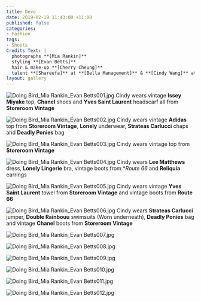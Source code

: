 ```yaml
---
title: Devo
date: 2019-02-19 11:43:00 +11:00
published: false
categories:
- Fashion
tags:
- Shoots
Credits Text: |
  photographs **[Mia Rankin]**
  styling **[Evan Betts]**
  hair & make-up **[Cherry Cheung]**
  talent **[Shareefa]** at **[Bella Management]** & **[Cindy Wang]** at **[Chadwick Models]**
layout: gallery
---
```


![Doing Bird_Mia Rankin_Evan Betts001.jpg](/uploads/Doing%20Bird_Mia%20Rankin_Evan%20Betts001.jpg)
Cindy wears vintage **Issey Miyake** top, **Chanel** shoes and **Yves Saint Laurent** headscarf all from **Storeroom Vintage**

![Doing Bird_Mia Rankin_Evan Betts002.jpg](/uploads/Doing%20Bird_Mia%20Rankin_Evan%20Betts002.jpg)
Cindy wears vintage **Adidas** top from **Storeroom Vintage**, **Lonely** underwear, **Strateas Carlucci** chaps and **Deadly Ponies** bag

![Doing Bird_Mia Rankin_Evan Betts003.jpg](/uploads/Doing%20Bird_Mia%20Rankin_Evan%20Betts003.jpg)
Cindy wears vintage top from **Storeroom Vintage**

![Doing Bird_Mia Rankin_Evan Betts004.jpg](/uploads/Doing%20Bird_Mia%20Rankin_Evan%20Betts004.jpg)
Cindy wears **Lee Matthews** dress, **Lonely Lingerie** bra, vintage boots from **Route 66* and **Reliquia** earrings

![Doing Bird_Mia Rankin_Evan Betts005.jpg](/uploads/Doing%20Bird_Mia%20Rankin_Evan%20Betts005.jpg)
Cindy wears vintage **Yves Saint Laurent** towel from **Storeroom Vintage** and vintage boots from **Route 66**

![Doing Bird_Mia Rankin_Evan Betts006.jpg](/uploads/Doing%20Bird_Mia%20Rankin_Evan%20Betts006.jpg)
Cindy wears **Strateas Carlucci** jumper, **Double Rainbouu** swimsuits (Worn underneath), **Deadly Ponies** bag and vintage **Chanel** boots from **Storeroom Vintage**

![Doing Bird_Mia Rankin_Evan Betts007.jpg](/uploads/Doing%20Bird_Mia%20Rankin_Evan%20Betts007.jpg)

![Doing Bird_Mia Rankin_Evan Betts008.jpg](/uploads/Doing%20Bird_Mia%20Rankin_Evan%20Betts008.jpg)

![Doing Bird_Mia Rankin_Evan Betts009.jpg](/uploads/Doing%20Bird_Mia%20Rankin_Evan%20Betts009.jpg)

![Doing Bird_Mia Rankin_Evan Betts010.jpg](/uploads/Doing%20Bird_Mia%20Rankin_Evan%20Betts010.jpg)

![Doing Bird_Mia Rankin_Evan Betts011.jpg](/uploads/Doing%20Bird_Mia%20Rankin_Evan%20Betts011.jpg)

![Doing Bird_Mia Rankin_Evan Betts012.jpg](/uploads/Doing%20Bird_Mia%20Rankin_Evan%20Betts012.jpg)



